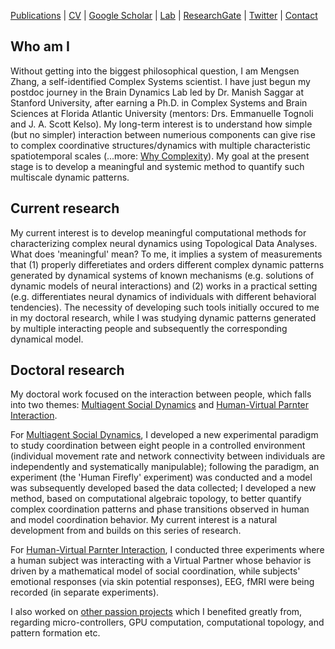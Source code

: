 [Publications](/pubs.md) | [CV](/docs/cv_Mengsen_20200101.pdf) | [Google Scholar](https://scholar.google.com/citations?user=YfVxfjMAAAAJ&hl=en) | [Lab](/lab.md) | [ResearchGate](https://www.researchgate.net/profile/Mengsen_Zhang) | [Twitter](https://twitter.com/Mengsen) | [Contact](contact.md)

## Who am I
Without getting into the biggest philosophical question, I am Mengsen Zhang, a self-identified Complex Systems scientist. I have just begun my postdoc journey in the Brain Dynamics Lab led by Dr. Manish Saggar at Stanford University, after earning a Ph.D. in Complex Systems and Brain Sciences at Florida Atlantic University (mentors: Drs. Emmanuelle Tognoli and J. A. Scott Kelso). My long-term interest is to understand how simple (but no simpler) interaction between numerious components can give rise to complex coordinative structures/dynamics with multiple characteristic spatiotemporal scales (...more: [Why Complexity](/complexity.md)). My goal at the present stage is to develop a meaningful and systemic method to quantify such multiscale dynamic patterns.

## Current research
My current interest is to develop meaningful computational methods for characterizing complex neural dynamics using Topological Data Analyses. What does 'meaningful' mean? To me, it implies a system of measurements that (1) properly differetiates and orders different complex dynamic patterns generated by dynamical systems of known mechanisms (e.g. solutions of dynamic models of neural interactions) and (2) works in a practical setting (e.g. differentiates neural dynamics of individuals with different behavioral tendencies). The necessity of developing such tools initially occured to me in my doctoral research, while I was studying dynamic patterns generated by multiple interacting people and subsequently the corresponding dynamical model. 

## Doctoral research
My doctoral work focused on the interaction between people, which falls into two themes: [Multiagent Social Dynamics](/topics/multiagentsocial.md) and [Human-Virtual Parnter Interaction](/topics/VPI.md). 

For [Multiagent Social Dynamics](/topics/multiagentsocial.md), I developed a new experimental paradigm to study coordination between eight people in a controlled environment (individual movement rate and network connectivity between individuals are independently and systematically manipulable); following the paradigm, an experiment (the 'Human Firefly' experiment) was conducted and a model was subsequently developed based the data collected; I developed a new method, based on computational algebraic topology, to better quantify complex coordination patterns and phase transitions observed in human and model coordination behavior. My current interest is a natural development from and builds on this series of research. 

For [Human-Virtual Parnter Interaction](/topics/VPI.md), I conducted three experiments where a human subject was interacting with a Virtual Partner whose behavior is driven by a mathematical model of social coordination, while subjects' emotional responses (via skin potential responses), EEG, fMRI were being recorded (in separate experiments). 

I also worked on [other passion projects](/topics/docsideprojects.md) which I benefited greatly from, regarding micro-controllers, GPU computation, computational topology, and pattern formation etc. 


